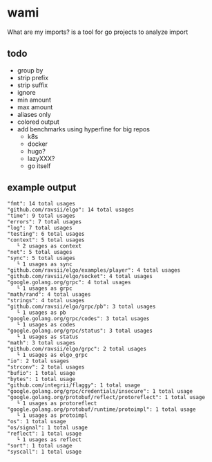 # wami

What are my imports? is a tool for go projects to analyze import

## todo

- group by
- strip prefix
- strip suffix
- ignore
- min amount
- max amount
- aliases only
- colored output
- add benchmarks using hyperfine for big repos
  - k8s
  - docker
  - hugo?
  - lazyXXX?
  - go itself

## example output

```text
"fmt": 14 total usages
"github.com/ravsii/elgo": 14 total usages
"time": 9 total usages
"errors": 7 total usages
"log": 7 total usages
"testing": 6 total usages
"context": 5 total usages
   └ 2 usages as context
"net": 5 total usages
"sync": 5 total usages
   └ 1 usages as sync
"github.com/ravsii/elgo/examples/player": 4 total usages
"github.com/ravsii/elgo/socket": 4 total usages
"google.golang.org/grpc": 4 total usages
   └ 1 usages as grpc
"math/rand": 4 total usages
"strings": 4 total usages
"github.com/ravsii/elgo/grpc/pb": 3 total usages
   └ 1 usages as pb
"google.golang.org/grpc/codes": 3 total usages
   └ 1 usages as codes
"google.golang.org/grpc/status": 3 total usages
   └ 1 usages as status
"math": 3 total usages
"github.com/ravsii/elgo/grpc": 2 total usages
   └ 1 usages as elgo_grpc
"io": 2 total usages
"strconv": 2 total usages
"bufio": 1 total usage
"bytes": 1 total usage
"github.com/integrii/flaggy": 1 total usage
"google.golang.org/grpc/credentials/insecure": 1 total usage
"google.golang.org/protobuf/reflect/protoreflect": 1 total usage
   └ 1 usages as protoreflect
"google.golang.org/protobuf/runtime/protoimpl": 1 total usage
   └ 1 usages as protoimpl
"os": 1 total usage
"os/signal": 1 total usage
"reflect": 1 total usage
   └ 1 usages as reflect
"sort": 1 total usage
"syscall": 1 total usage
```
